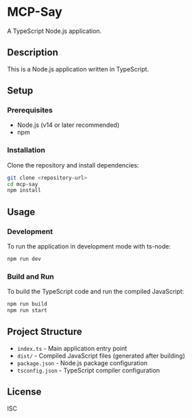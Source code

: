 # MCP-Say

A TypeScript Node.js application.

## Description

This is a Node.js application written in TypeScript.

## Setup

### Prerequisites

- Node.js (v14 or later recommended)
- npm

### Installation

Clone the repository and install dependencies:

```bash
git clone <repository-url>
cd mcp-say
npm install
```

## Usage

### Development

To run the application in development mode with ts-node:

```bash
npm run dev
```

### Build and Run

To build the TypeScript code and run the compiled JavaScript:

```bash
npm run build
npm run start
```

## Project Structure

- `index.ts` - Main application entry point
- `dist/` - Compiled JavaScript files (generated after building)
- `package.json` - Node.js package configuration
- `tsconfig.json` - TypeScript compiler configuration

## License

ISC
